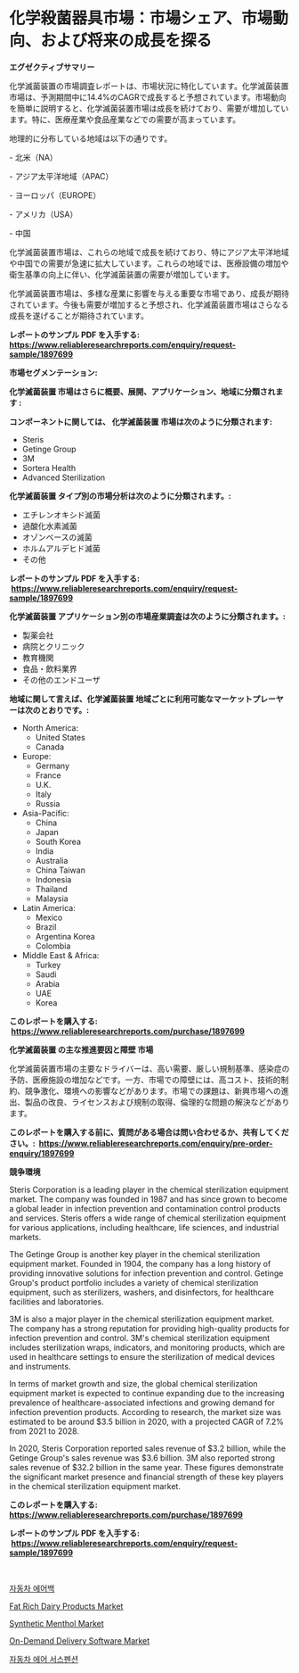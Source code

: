 <p><h1>化学殺菌器具市場：市場シェア、市場動向、および将来の成長を探る</h1></p><p><strong>エグゼクティブサマリー</strong></p>
<p><p>化学滅菌装置の市場調査レポートは、市場状況に特化しています。化学滅菌装置市場は、予測期間中に14.4%のCAGRで成長すると予想されています。市場動向を簡単に説明すると、化学滅菌装置市場は成長を続けており、需要が増加しています。特に、医療産業や食品産業などでの需要が高まっています。</p><p>地理的に分布している地域は以下の通りです。</p><p>- 北米（NA）</p><p>- アジア太平洋地域（APAC）</p><p>- ヨーロッパ（EUROPE）</p><p>- アメリカ（USA）</p><p>- 中国</p><p>化学滅菌装置市場は、これらの地域で成長を続けており、特にアジア太平洋地域や中国での需要が急速に拡大しています。これらの地域では、医療設備の増加や衛生基準の向上に伴い、化学滅菌装置の需要が増加しています。</p><p>化学滅菌装置市場は、多様な産業に影響を与える重要な市場であり、成長が期待されています。今後も需要が増加すると予想され、化学滅菌装置市場はさらなる成長を遂げることが期待されています。</p></p>
<p><strong>レポートのサンプル PDF を入手する: <a href="https://www.reliableresearchreports.com/enquiry/request-sample/1897699">https://www.reliableresearchreports.com/enquiry/request-sample/1897699</a></strong></p>
<p><strong>市場セグメンテーション:</strong></p>
<p><strong> 化学滅菌装置 市場はさらに概要、展開、アプリケーション、地域に分類されます :</strong></p>
<p><strong>コンポーネントに関しては、 化学滅菌装置 市場は次のように分類されます: &nbsp;</strong></p>
<p><ul><li>Steris</li><li>Getinge Group</li><li>3M</li><li>Sortera Health</li><li>Advanced Sterilization</li></ul></p>
<p><strong> 化学滅菌装置 タイプ別の市場分析は次のように分類されます。:</strong></p>
<p><ul><li>エチレンオキシド滅菌</li><li>過酸化水素滅菌</li><li>オゾンベースの滅菌</li><li>ホルムアルデヒド滅菌</li><li>その他</li></ul></p>
<p><strong>レポートのサンプル PDF を入手する: &nbsp;<a href="https://www.reliableresearchreports.com/enquiry/request-sample/1897699">https://www.reliableresearchreports.com/enquiry/request-sample/1897699</a></strong></p>
<p><strong> 化学滅菌装置 アプリケーション別の市場産業調査は次のように分類されます。:</strong></p>
<p><ul><li>製薬会社</li><li>病院とクリニック</li><li>教育機関</li><li>食品・飲料業界</li><li>その他のエンドユーザ</li></ul></p>
<p><strong>地域に関して言えば、化学滅菌装置 地域ごとに利用可能なマーケットプレーヤーは次のとおりです。:</strong></p>
<p><ul>
    <li>
        North America:
        <ul>
            <li>United States</li>
            <li>Canada</li>
        </ul>
    </li>
    <li>
        Europe:
        <ul>
            <li>Germany</li>
            <li>France</li>
            <li>U.K.</li>
            <li>Italy</li>
            <li>Russia</li>
        </ul>
    </li>
    <li>
        Asia-Pacific:
        <ul>
            <li>China</li>
            <li>Japan</li>
            <li>South Korea</li>
            <li>India</li>
            <li>Australia</li>
            <li>China Taiwan</li>
            <li>Indonesia</li>
            <li>Thailand</li>
            <li>Malaysia</li>
        </ul>
    </li>
    <li>
        Latin America:
        <ul>
            <li>Mexico</li>
            <li>Brazil</li>
            <li>Argentina Korea</li>
            <li>Colombia</li>
        </ul>
    </li>
    <li>
        Middle East & Africa:
        <ul>
            <li>Turkey</li>
            <li>Saudi</li>
            <li>Arabia</li>
            <li>UAE</li>
            <li>Korea</li>
        </ul>
    </li>
    </ul></p>
<p><strong>このレポートを購入する: &nbsp;<a href="https://www.reliableresearchreports.com/purchase/1897699">https://www.reliableresearchreports.com/purchase/1897699</a></strong></p>
<p><strong>化学滅菌装置 の主な推進要因と障壁 市場</strong></p>
<p><p>化学滅菌装置市場の主要なドライバーは、高い需要、厳しい規制基準、感染症の予防、医療施設の増加などです。一方、市場での障壁には、高コスト、技術的制約、競争激化、環境への影響などがあります。市場での課題は、新興市場への進出、製品の改良、ライセンスおよび規制の取得、倫理的な問題の解決などがあります。</p></p>
<p><strong>このレポートを購入する前に、質問がある場合は問い合わせるか、共有してください。:&nbsp; <a href="https://www.reliableresearchreports.com/enquiry/pre-order-enquiry/1897699">https://www.reliableresearchreports.com/enquiry/pre-order-enquiry/1897699</a></strong></p>
<p><strong>競争環境</strong></p>
<p><p>Steris Corporation is a leading player in the chemical sterilization equipment market. The company was founded in 1987 and has since grown to become a global leader in infection prevention and contamination control products and services. Steris offers a wide range of chemical sterilization equipment for various applications, including healthcare, life sciences, and industrial markets.</p><p>The Getinge Group is another key player in the chemical sterilization equipment market. Founded in 1904, the company has a long history of providing innovative solutions for infection prevention and control. Getinge Group's product portfolio includes a variety of chemical sterilization equipment, such as sterilizers, washers, and disinfectors, for healthcare facilities and laboratories.</p><p>3M is also a major player in the chemical sterilization equipment market. The company has a strong reputation for providing high-quality products for infection prevention and control. 3M's chemical sterilization equipment includes sterilization wraps, indicators, and monitoring products, which are used in healthcare settings to ensure the sterilization of medical devices and instruments.</p><p>In terms of market growth and size, the global chemical sterilization equipment market is expected to continue expanding due to the increasing prevalence of healthcare-associated infections and growing demand for infection prevention products. According to research, the market size was estimated to be around $3.5 billion in 2020, with a projected CAGR of 7.2% from 2021 to 2028.</p><p>In 2020, Steris Corporation reported sales revenue of $3.2 billion, while the Getinge Group's sales revenue was $3.6 billion. 3M also reported strong sales revenue of $32.2 billion in the same year. These figures demonstrate the significant market presence and financial strength of these key players in the chemical sterilization equipment market.</p></p>
<p><strong>このレポートを購入する: &nbsp; <a href="https://www.reliableresearchreports.com/purchase/1897699">https://www.reliableresearchreports.com/purchase/1897699</a></strong></p>
<p><strong>レポートのサンプル PDF を入手する: &nbsp;<a href="https://www.reliableresearchreports.com/enquiry/request-sample/1897699">https://www.reliableresearchreports.com/enquiry/request-sample/1897699</a></strong><strong></strong></p>
<p>&nbsp;</p>
<p><p><a href="https://github.com/vsr06p4p49/Market-Research-Report-List-1/blob/main/6390715193095.md">자동차 에어백</a></p><p><a href="https://view.publitas.com/reportprime-1/fat-rich-dairy-products-market-provides-detailed-segmentation-of-this-market-based-on-type-application-and-region-and-forecast-for-the-period-from-2024-2031/">Fat Rich Dairy Products Market</a></p><p><a href="https://github.com/CliffMedina6/Market-Research-Report-List-3/blob/main/synthetic-menthol-market.md">Synthetic Menthol Market</a></p><p><a href="https://issuu.com/reportprime-2/docs/on-demand-delivery-software-market-size-2030.pptx">On-Demand Delivery Software Market</a></p><p><a href="https://github.com/oajzkywllm460/Market-Research-Report-List-1/blob/main/9460268193094.md">자동차 에어 서스펜션</a></p></p>